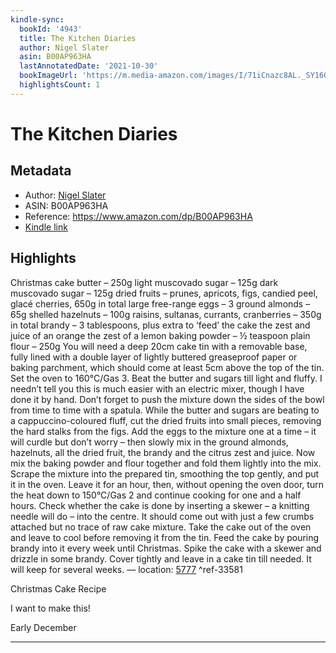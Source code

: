 ```yaml
---
kindle-sync:
  bookId: '4943'
  title: The Kitchen Diaries
  author: Nigel Slater
  asin: B00AP963HA
  lastAnnotatedDate: '2021-10-30'
  bookImageUrl: 'https://m.media-amazon.com/images/I/71iCnazc8AL._SY160.jpg'
  highlightsCount: 1
---
```

# The Kitchen Diaries
## Metadata
* Author: [Nigel Slater](https://www.amazon.com/Nigel-Slater/e/B001HCZOLK/ref=dp_byline_cont_ebooks_1)
* ASIN: B00AP963HA
* Reference: https://www.amazon.com/dp/B00AP963HA
* [Kindle link](kindle://book?action=open&asin=B00AP963HA)

## Highlights
Christmas cake butter – 250g light muscovado sugar – 125g dark muscovado sugar – 125g dried fruits – prunes, apricots, figs, candied peel, glacé cherries, 650g in total large free-range eggs – 3 ground almonds – 65g shelled hazelnuts – 100g raisins, sultanas, currants, cranberries – 350g in total brandy – 3 tablespoons, plus extra to ‘feed’ the cake the zest and juice of an orange the zest of a lemon baking powder – ½ teaspoon plain flour – 250g You will need a deep 20cm cake tin with a removable base, fully lined with a double layer of lightly buttered greaseproof paper or baking parchment, which should come at least 5cm above the top of the tin. Set the oven to 160°C/Gas 3. Beat the butter and sugars till light and fluffy. I needn’t tell you this is much easier with an electric mixer, though I have done it by hand. Don’t forget to push the mixture down the sides of the bowl from time to time with a spatula. While the butter and sugars are beating to a cappuccino-coloured fluff, cut the dried fruits into small pieces, removing the hard stalks from the figs. Add the eggs to the mixture one at a time – it will curdle but don’t worry – then slowly mix in the ground almonds, hazelnuts, all the dried fruit, the brandy and the citrus zest and juice. Now mix the baking powder and flour together and fold them lightly into the mix. Scrape the mixture into the prepared tin, smoothing the top gently, and put it in the oven. Leave it for an hour, then, without opening the oven door, turn the heat down to 150°C/Gas 2 and continue cooking for one and a half hours. Check whether the cake is done by inserting a skewer – a knitting needle will do – into the centre. It should come out with just a few crumbs attached but no trace of raw cake mixture. Take the cake out of the oven and leave to cool before removing it from the tin. Feed the cake by pouring brandy into it every week until Christmas. Spike the cake with a skewer and drizzle in some brandy. Cover tightly and leave in a cake tin till needed. It will keep for several weeks. — location: [5777](kindle://book?action=open&asin=B00AP963HA&location=5777) ^ref-33581

Christmas Cake Recipe

I want to make this!

Early December

---
